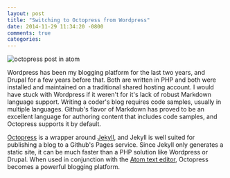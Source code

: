 ```yaml
---
layout: post
title: "Switching to Octopress from Wordpress"
date: 2014-11-29 11:34:20 -0800
comments: true
categories:
---
```

![octopress post in atom](http://cl.ly/image/47150p2I2447/Image%202014-11-29%20at%2011.47.26%20AM.png "Octopress and Atom - A potent combination")

Wordpress has been my blogging platform for the last two years, and
Drupal for a few years before that. Both are written in PHP and both
were installed and maintained on a traditional shared hosting account.
I would have stuck with Wordpress if it weren't for it's lack of robust
Markdown language support. Writing a coder's blog requires code samples,
usually in multiple languages. Github's flavor of Markdown has proved to be
an excellent language for authoring content that includes code samples, and
Octopress supports it by default.

[Octopress](http://octopress.org/)
is a wrapper around [Jekyll](http://jekyllrb.com/), and Jekyll is well suited for
publishing a blog to a Github's Pages service. Since Jekyll only generates a
static site, it can be much faster than a PHP solution like Wordpress or Drupal.
When used in conjunction with the [Atom text editor](https://atom.io/),
Octopress becomes a powerful blogging platform.
